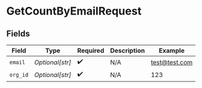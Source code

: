 # GetCountByEmailRequest


## Fields

| Field              | Type               | Required           | Description        | Example            |
| ------------------ | ------------------ | ------------------ | ------------------ | ------------------ |
| `email`            | *Optional[str]*    | :heavy_check_mark: | N/A                | test@test.com      |
| `org_id`           | *Optional[str]*    | :heavy_check_mark: | N/A                | 123                |